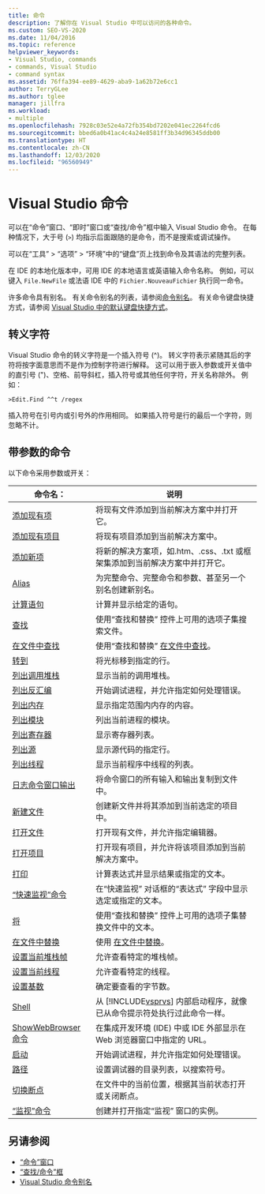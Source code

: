 ```yaml
---
title: 命令
description: 了解你在 Visual Studio 中可以访问的各种命令。
ms.custom: SEO-VS-2020
ms.date: 11/04/2016
ms.topic: reference
helpviewer_keywords:
- Visual Studio, commands
- commands, Visual Studio
- command syntax
ms.assetid: 76ffa394-ee89-4629-aba9-1a62b72e6cc1
author: TerryGLee
ms.author: tglee
manager: jillfra
ms.workload:
- multiple
ms.openlocfilehash: 7928c03e52e4a72fb354bd7202e041ec2264fcd6
ms.sourcegitcommit: bbed6a0b41ac4c4a24e8581ff3b34d96345ddb00
ms.translationtype: HT
ms.contentlocale: zh-CN
ms.lasthandoff: 12/03/2020
ms.locfileid: "96560949"
---
```

# <a name="visual-studio-commands"></a>Visual Studio 命令

可以在“命令”窗口、“即时”窗口或“查找/命令”框中输入 Visual Studio 命令。 在每种情况下，大于号 (`>`) 均指示后面跟随的是命令，而不是搜索或调试操作。

可以在“工具” > “选项” > “环境”中的“键盘”页上找到命令及其语法的完整列表。

在 IDE 的本地化版本中，可用 IDE 的本地语言或英语输入命令名称。 例如，可以键入 `File.NewFile` 或法语 IDE 中的 `Fichier.NouveauFichier` 执行同一命令。

许多命令具有别名。 有关命令别名的列表，请参阅[命令别名](../../ide/reference/visual-studio-command-aliases.md)。 有关命令键盘快捷方式，请参阅 [Visual Studio 中的默认键盘快捷方式](../default-keyboard-shortcuts-in-visual-studio.md)。

## <a name="escape-character"></a>转义字符

Visual Studio 命令的转义字符是一个插入符号 (^)。 转义字符表示紧随其后的字符将按字面意思而不是作为控制字符进行解释。 这可以用于嵌入参数或开关值中的直引号 (")、空格、前导斜杠，插入符号或其他任何字符，开关名称除外。 例如：

```
>Edit.Find ^^t /regex
```

插入符号在引号内或引号外的作用相同。 如果插入符号是行的最后一个字符，则忽略不计。

## <a name="commands-with-arguments"></a>带参数的命令

以下命令采用参数或开关：

| 命令名： | 说明 |
| - | - |
| [添加现有项](../../ide/reference/add-existing-item-command.md) | 将现有文件添加到当前解决方案中并打开它。 |
| [添加现有项目](../../ide/reference/add-existing-project-command.md) | 将现有项目添加到当前解决方案中。 |
| [添加新项](../../ide/reference/add-new-item-command.md) | 将新的解决方案项，如.htm、.css、.txt 或框架集添加到当前解决方案中并打开它。 |
| [Alias](../../ide/reference/alias-command.md) | 为完整命令、完整命令和参数、甚至另一个别名创建新别名。 |
| [计算语句](../../ide/reference/evaluate-statement-command.md) | 计算并显示给定的语句。 |
| [查找](../../ide/reference/find-command.md) | 使用“查找和替换”  控件上可用的选项子集搜索文件。 |
| [在文件中查找](../../ide/reference/find-in-files-command.md) | 使用“查找和替换” [在文件中查找](../../ide/find-in-files.md)。 |
| [转到](../../ide/reference/go-to-command.md) | 将光标移到指定的行。 |
| [列出调用堆栈](../../ide/reference/list-call-stack-command.md) | 显示当前的调用堆栈。 |
| [列出反汇编](../../ide/reference/list-disassembly-command.md) | 开始调试进程，并允许指定如何处理错误。 |
| [列出内存](../../ide/reference/list-memory-command.md) | 显示指定范围内内存的内容。 |
| [列出模块](../../ide/reference/list-modules-command.md) | 列出当前进程的模块。 |
| [列出寄存器](../../ide/reference/list-registers-command.md) | 显示寄存器列表。 |
| [列出源](../../ide/reference/list-source-command.md) | 显示源代码的指定行。 |
| [列出线程](../../ide/reference/list-threads-command.md) | 显示当前程序中线程的列表。 |
| [日志命令窗口输出](../../ide/reference/log-command-window-output-command.md) | 将命令窗口的所有输入和输出复制到文件中。 |
| [新建文件](../../ide/reference/new-file-command.md) | 创建新文件并将其添加到当前选定的项目中。 |
| [打开文件](../../ide/reference/open-file-command.md) | 打开现有文件，并允许指定编辑器。 |
| [打开项目](../../ide/reference/open-project-command.md) | 打开现有项目，并允许将该项目添加到当前解决方案中。 |
| [打印](../../ide/reference/print-command.md) | 计算表达式并显示结果或指定的文本。 |
| [“快速监视”命令](../../ide/reference/quick-watch-command.md) | 在“快速监视”  对话框的“表达式”  字段中显示选定或指定的文本。 |
| [将](../../ide/reference/replace-command.md) | 使用“查找和替换”  控件上可用的选项子集替换文件中的文本。 |
| [在文件中替换](../../ide/reference/replace-in-files-command.md) | 使用 [在文件中替换](../../ide/replace-in-files.md)。 |
| [设置当前堆栈帧](../../ide/reference/set-current-stack-frame-command.md) | 允许查看特定的堆栈帧。 |
| [设置当前线程](../../ide/reference/set-current-thread-command.md) | 允许查看特定的线程。 |
| [设置基数](../../ide/reference/set-radix-command.md) | 确定要查看的字节数。 |
| [Shell](../../ide/reference/shell-command.md) | 从 [!INCLUDE[vsprvs](../../code-quality/includes/vsprvs_md.md)] 内部启动程序，就像已从命令提示符处执行过此命令一样。 |
| [ShowWebBrowser 命令](../../ide/reference/showwebbrowser-command.md) | 在集成开发环境 (IDE) 中或 IDE 外部显示在 Web 浏览器窗口中指定的 URL。 |
| [启动](../../ide/reference/start-command.md) | 开始调试进程，并允许指定如何处理错误。 |
| [路径](../../ide/reference/symbol-path-command.md) | 设置调试器的目录列表，以搜索符号。 |
| [切换断点](../../ide/reference/toggle-breakpoint-command.md) | 在文件中的当前位置，根据其当前状态打开或关闭断点。 |
| [“监视”命令](../../ide/reference/watch-command.md) | 创建并打开指定“监视”  窗口的实例。 |

## <a name="see-also"></a>另请参阅

- [“命令”窗口](../../ide/reference/command-window.md)
- [“查找/命令”框](../../ide/find-command-box.md)
- [Visual Studio 命令别名](../../ide/reference/visual-studio-command-aliases.md)
